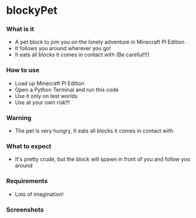 # blockyPet

### What is it

 - A pet block to join you on the lonely adventure in Minecraft PI Edition
 - It follows you around wherever you go!
 - It eats all blocks it comes in contact with (Be careful!!!)


### How to use

 - Load up Minecraft PI Edition
 - Open a Python Terminal and run this code
 - Use it only on test worlds
 - Use at your own risk!!!
 
### Warning

 - The pet is very hungry, It eats all blocks it comes in contact with.
 
 
### What to expect

 - It's pretty crude, but the block will spawn in front of you and follow you around
 
 
### Requirements

 - Lots of imagination!
 
 
### Screenshots
